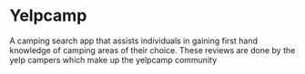 # Yelpcamp
A camping search app that assists individuals in gaining first hand knowledge of camping areas of their choice. These reviews are done by the yelp campers which make up the yelpcamp community 
